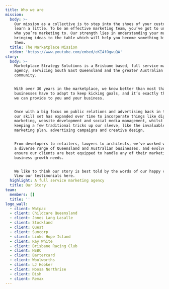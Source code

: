 ```yaml
---
title: Who we are
mission:
  body: >-
    Our mission as a collective is to step into the shoes of your customers, and
    learn a little. To be an effective marketing team, you’ve got to understand
    who you’re marketing to. Our strength lies in understanding your market, and
    bringing ideas to the table which will help you become something bigger to
    them.
  title: The Marketplace Mission
  video: 'https://www.youtube.com/embed/eKI4fOgwuQA'
story:
  body: >-
    Marketplace Strategy Solutions is a Brisbane based, full service marketing
    agency, servicing South East Queensland and the greater Australian business
    community.


    With over 30 years in the marketplace, we know better than most that
    businesses have to adapt to keep kicking goals, and it’s exactly the support
    we can provide to you and your business.


    Once with a big focus on public relations and advertising back in the 90's,
    our skill set has expanded over time to incorporate things like digital
    marketing, website development and social media management, whilst still
    keeping a few traditional tricks up our sleeve, like the invaluable
    marketing plan, advertising campaigns and creative design.


    From developers to retailers, lawyers to architects, we’ve worked with such
    a diverse range of Queensland and Australian businesses, and evolved to
    ensure our clients are best equipped to handle any of their marketing and
    business growth needs.


    We like to think our story is best told by the words of our happy clients.
    View our testimonials here.
  highlight: A full service marketing agency
  title: Our Story
team:
  members: []
  title: ''
logo_wall:
  - client: Watpac
  - client: Childcare Queensland
  - client: Jones Lang Lasalle
  - client: Stockland
  - client: Quest
  - client: Suncorp
  - client: Links Hope Island
  - client: Ray White
  - client: Brisbane Racing Club
  - client: HSBC
  - client: Bartercard
  - client: Woolworths
  - client: LJ Hooker
  - client: Noosa Northrise
  - client: Dish
  - client: Remax
---
```


